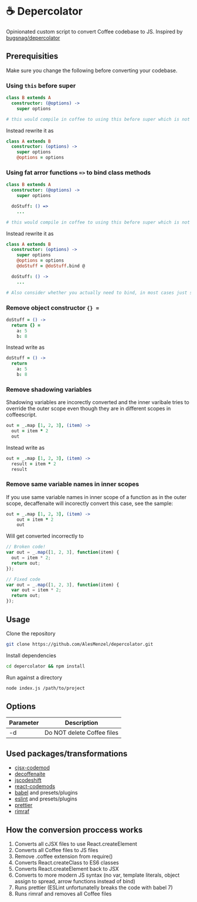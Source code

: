 # ☕ Depercolator

Opinionated custom script to convert Coffee codebase to JS. Inspired by [bugsnag/depercolator](https://github.com/bugsnag/depercolator)

## Prerequisities

Make sure you change the following before converting your codebase.

### Using `this` before super

```coffee
class B extends A
  constructor: (@options) ->
    super options

# this would compile in coffee to using this before super which is not allowed in JS
```

Instead rewrite it as

```coffee
class A extends B
  constructor: (options) ->
    super options
    @options = options
```

### Using fat arror functions `=>` to bind class methods

```coffee
class B extends A
  constructor: (@options) ->
    super options

  doStuff: () =>
    ...

# this would compile in coffee to using this before super which is not allowed in JS
```

Instead rewrite it as

```coffee
class A extends B
  constructor: (options) ->
    super options
    @options = options
    @doStuff = @doStuff.bind @

  doStuff: () ->
    ...

# Also consider whether you actually need to bind, in most cases just switching to -> is enough
```

### Remove object constructor `{} =`

```coffee
doStuff = () ->
  return {} =
    a: 5
    b: 8
```

Instead write as

```coffee
doStuff = () ->
  return
    a: 5
    b: 8
```

### Remove shadowing variables

Shadowing variables are incorectly converted and the inner varibale tries to override the outer scope even though they are in different scopes in coffeescript.

```coffee
out = _.map [1, 2, 3], (item) ->
  out = item * 2
  out
```

Instead write as

```coffee
out = _.map [1, 2, 3], (item) ->
  result = item * 2
  result
```

### Remove same variable names in inner scopes

If you use same variable names in inner scope of a function as in the outer scope, decaffenaite will incorectly convert this case, see the sample:

```coffee
out = _.map [1, 2, 3], (item) ->
    out = item * 2
    out
```

Will get converted incorrectly to

```js
// Broken code!
var out = _.map([1, 2, 3], function(item) {
  out = item * 2;
  return out;
});

// Fixed code
var out = _.map([1, 2, 3], function(item) {
  var out = item * 2;
  return out;
});
```

## Usage

Clone the repository

```bash
git clone https://github.com/AlesMenzel/depercolator.git
```

Install dependencies

```bash
cd depercolator && npm install
```

Run against a directory

```bash
node index.js /path/to/project
```

## Options

| Parameter | Description                |
| --------- | -------------------------- |
| -d        | Do NOT delete Coffee files |

## Used packages/transformations

- [cjsx-codemod](https://github.com/jsdf/cjsx-codemod)
- [decoffenaite](https://github.com/decaffeinate/decaffeinate)
- [jscodeshift](https://github.com/facebook/jscodeshift)
- [react-codemods](https://github.com/reactjs/react-codemod)
- [babel](https://github.com/babel/babel) and presets/plugins
- [eslint](https://github.com/eslint/eslint) and presets/plugins
- [prettier](https://github.com/prettier/prettier)
- [rimraf](https://github.com/isaacs/rimraf)

## How the conversion proccess works

1. Converts all cJSX files to use React.createElement
2. Converts all Coffee files to JS files
3. Remove .coffee extension from require()
4. Converts React.createClass to ES6 classes
5. Converts React.createElement back to JSX
6. Converts to more modern JS syntax (no var, template literals, object assign to spread, arrow functions instead of bind)
7. Runs prettier (ESLint unfortunatelly breaks the code with babel 7)
8. Runs rimraf and removes all Coffee files
